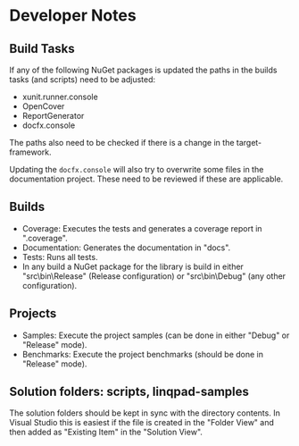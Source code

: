 # Developer Notes

## Build Tasks

If any of the following NuGet packages is updated the paths in the builds tasks (and scripts) need
to be adjusted:

- xunit.runner.console
- OpenCover
- ReportGenerator
- docfx.console

The paths also need to be checked if there is a change in the target-framework.

Updating the ``docfx.console`` will also try to overwrite some files in the documentation project.
These need to be reviewed if these are applicable.

## Builds

- Coverage: Executes the tests and generates a coverage report in ".coverage".
- Documentation: Generates the documentation in "docs".
- Tests: Runs all tests.
- In any build a NuGet package for the library is build in either "src\bin\Release"
  (Release configuration) or "src\bin\Debug" (any other configuration).

## Projects

- Samples: Execute the project samples (can be done in either "Debug" or "Release" mode).
- Benchmarks: Execute the project benchmarks (should be done in "Release" mode).

## Solution folders: scripts, linqpad-samples

The solution folders should be kept in sync with the directory contents. In Visual Studio this is
easiest if the file is created in the "Folder View" and then added as "Existing Item" in the
"Solution View".
